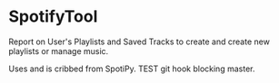 # SpotifyTool
Report on User's Playlists and Saved Tracks to create and create new playlists or manage music.

Uses and is cribbed from SpotiPy.
TEST git hook blocking master.
